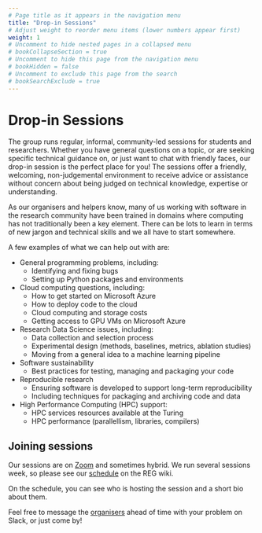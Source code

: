 ```yaml
---
# Page title as it appears in the navigation menu
title: "Drop-in Sessions"
# Adjust weight to reorder menu items (lower numbers appear first)
weight: 1
# Uncomment to hide nested pages in a collapsed menu
# bookCollapseSection = true
# Uncomment to hide this page from the navigation menu
# bookHidden = false
# Uncomment to exclude this page from the search
# bookSearchExclude = true
---
```


# Drop-in Sessions

The group runs regular, informal, community-led sessions for students and researchers.
Whether you have general questions on a topic, or are seeking specific technical guidance on, or just want to chat with friendly faces, our drop-in session is the perfect place for you!
The sessions offer a friendly, welcoming, non-judgemental environment to receive advice or assistance without concern about being judged on technical knowledge, expertise or understanding.

As our organisers and helpers know, many of us working with software in the research community have been trained in domains where computing has not traditionally been a key element.
There can be lots to learn in terms of new jargon and technical skills and we all have to start somewhere.

A few examples of what we can help out with are:

- General programming problems, including:
    - Identifying and fixing bugs
    - Setting up Python packages and environments
- Cloud computing questions, including:
    - How to get started on Microsoft Azure
    - How to deploy code to the cloud
    - Cloud computing and storage costs
    - Getting access to GPU VMs on Microsoft Azure
- Research Data Science issues, including:
    - Data collection and selection process
    - Experimental design (methods, baselines, metrics, ablation studies)
    - Moving from a general idea to a machine learning pipeline
- Software sustainability
    - Best practices for testing, managing and packaging your code
- Reproducible research
    - Ensuring software is developed to support long-term reproducibility
    - Including techniques for packaging and archiving code and data
- High Performance Computing (HPC) support:
    - HPC services resources available at the Turing
    - HPC performance (parallellism, libraries, compilers)

## Joining sessions

Our sessions are on [Zoom](https://github.com/alan-turing-institute/research-engineering-group/wiki/The-REGistry#video-call-links) and sometimes hybrid.
We run several sessions week, so please see our [schedule](https://github.com/alan-turing-institute/research-engineering-group/wiki/Drop%E2%80%90in-Sessions#schedule) on the REG wiki.

On the schedule, you can see who is hosting the session and a short bio about them.

Feel free to message the [organisers](https://github.com/alan-turing-institute/research-engineering-group/wiki/Drop%E2%80%90in-Sessions#organisers) ahead of time with your problem on Slack, or just come by!
